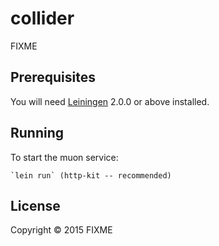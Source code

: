 # collider

FIXME

## Prerequisites

You will need [Leiningen][] 2.0.0 or above installed.

[leiningen]: https://github.com/technomancy/leiningen

## Running

To start the muon service:

    `lein run` (http-kit -- recommended)

## License

Copyright © 2015 FIXME
